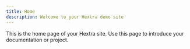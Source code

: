```yaml
---
title: Home
description: Welcome to your Hextra demo site
---
```


This is the home page of your Hextra site. Use this page to introduce your documentation or project.
